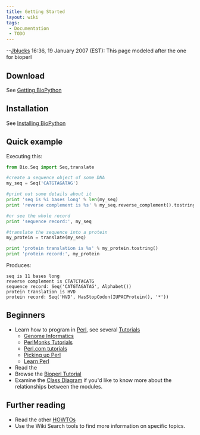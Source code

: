 ```yaml
---
title: Getting Started
layout: wiki
tags:
 - Documentation
 - TODO
---
```


--[Jblucks](User%3AJblucks "wikilink") 16:36, 19 January 2007 (EST):
This page modeled after the one for bioperl

Download
--------

See [Getting BioPython](Download "wikilink")

Installation
------------

See [Installing
BioPython](http://biopython.org/DIST/docs/install/Installation.html)

Quick example
-------------

Executing this:

``` python
from Bio.Seq import Seq,translate

#create a sequence object of some DNA
my_seq = Seq('CATGTAGATAG')

#print out some details about it
print 'seq is %i bases long' % len(my_seq)
print 'reverse complement is %s' % my_seq.reverse_complement().tostring()

#or see the whole record
print 'sequence record:', my_seq

#translate the sequence into a protein
my_protein = translate(my_seq)

print 'protein translation is %s' % my_protein.tostring()
print 'protein record:', my_protein
```

Produces:

    seq is 11 bases long
    reverse complement is CTATCTACATG
    sequence record: Seq('CATGTAGATAG', Alphabet())
    protein translation is HVD
    protein record: Seq('HVD', HasStopCodon(IUPACProtein(), '*'))

Beginners
---------

-   Learn how to program in [Perl](Perl "wikilink"), see several
    [Tutorials](Tutorials "wikilink")
    -   [Genome Informatics](http://stein.cshl.org/genome_informatics/)
    -   [PerlMonks
        Tutorials](http://www.perlmonks.org/index.pl?node=Tutorials)
    -   [Perl.com
        tutorials](http://www.perl.com/cs/user/query/q/6?id_topic=74)
    -   [Picking up Perl](http://www.ebb.org/PickingUpPerl/)
    -   [Learn Perl](http://learn.perl.org/)
-   Read the
-   Browse the [Bioperl Tutorial](Bptutorial "wikilink")
-   Examine the [Class Diagram](Class_Diagram "wikilink") if you'd like
    to know more about the relationships between the modules.

Further reading
---------------

-   Read the other [HOWTOs](HOWTOs "wikilink")
-   Use the Wiki Search tools to find more information on
    specific topics.

